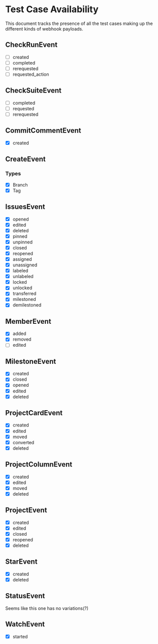 # Test Case Availability
This document tracks the presence of all the test cases making up the different kinds of webhook payloads.

## CheckRunEvent

- [ ] created
- [ ] completed
- [ ] rerequested
- [ ] requested_action

## CheckSuiteEvent

- [ ] completed
- [ ] requested
- [ ] rerequested

## CommitCommentEvent

- [x] created

## CreateEvent
### Types
- [x] Branch
- [x] Tag

## IssuesEvent

- [x] opened
- [x] edited
- [x] deleted
- [x] pinned
- [x] unpinned
- [x] closed
- [x] reopened
- [x] assigned
- [x] unassigned
- [x] labeled
- [x] unlabeled
- [x] locked
- [x] unlocked
- [x] transferred
- [x] milestoned
- [x] demilestoned

## MemberEvent

- [x] added
- [x] removed
- [ ] edited

## MilestoneEvent

- [x] created
- [x] closed
- [x] opened
- [x] edited
- [x] deleted

## ProjectCardEvent

- [x] created
- [x] edited
- [x] moved
- [x] converted
- [x] deleted

## ProjectColumnEvent

- [x] created
- [x] edited
- [x] moved
- [x] deleted

## ProjectEvent

- [x] created
- [x] edited
- [x] closed
- [x] reopened
- [x] deleted

## StarEvent

- [x] created
- [x] deleted

## StatusEvent

Seems like this one has no variations(?)

## WatchEvent

- [x] started
